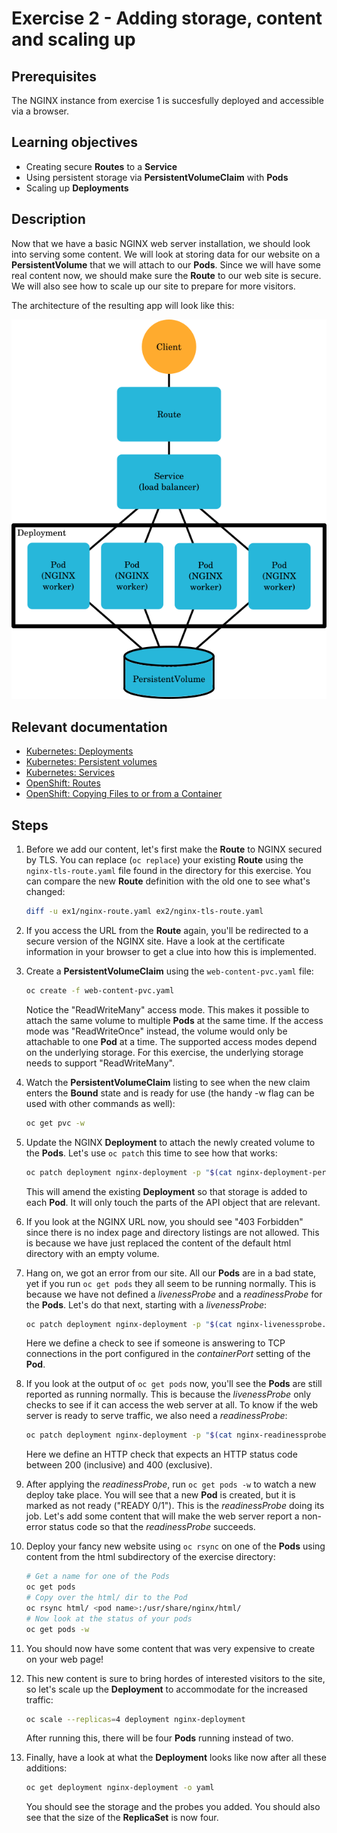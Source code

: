 # Exercise 2 - Adding storage, content and scaling up

## Prerequisites

The NGINX instance from exercise 1 is succesfully deployed and accessible via a
browser.

## Learning objectives

* Creating secure **Routes** to a **Service**
* Using persistent storage via **PersistentVolumeClaim** with **Pods**
* Scaling up **Deployments**

## Description

Now that we have a basic NGINX web server installation, we should look into
serving some content. We will look at storing data for our website on a
**PersistentVolume** that we will attach to our **Pods**. Since we will have
some real content now, we should make sure the **Route** to our web site is
secure. We will also see how to scale up our site to prepare for more visitors.

The architecture of the resulting app will look like this:

![Exercise 2 architecture](ex2-arch.png)

## Relevant documentation

* [Kubernetes: Deployments](https://kubernetes.io/docs/concepts/workloads/controllers/deployment/)
* [Kubernetes: Persistent volumes](https://kubernetes.io/docs/concepts/storage/persistent-volumes/)
* [Kubernetes: Services](https://kubernetes.io/docs/concepts/services-networking/service/)
* [OpenShift: Routes](https://docs.openshift.org/3.6/architecture/networking/routes.html)
* [OpenShift: Copying Files to or from a Container](https://docs.openshift.org/latest/dev_guide/copy_files_to_container.html)

## Steps

1. Before we add our content, let's first make the **Route** to NGINX secured by
   TLS. You can replace (`oc replace`) your existing **Route** using the
   `nginx-tls-route.yaml` file found in the directory for this exercise. You can
   compare the new **Route** definition with the old one to see what's changed:
   ```bash
   diff -u ex1/nginx-route.yaml ex2/nginx-tls-route.yaml
   ```

2. If you access the URL from the **Route** again, you'll be redirected to a
   secure version of the NGINX site. Have a look at the certificate information
   in your browser to get a clue into how this is implemented.

3. Create a **PersistentVolumeClaim** using the `web-content-pvc.yaml` file:
   ```bash
   oc create -f web-content-pvc.yaml
   ```
   Notice the "ReadWriteMany" access mode. This makes it possible to attach the
   same volume to multiple **Pods** at the same time. If the access mode was
   "ReadWriteOnce" instead, the volume would only be attachable to one **Pod**
   at a time. The supported access modes depend on the underlying storage. For
   this exercise, the underlying storage needs to support "ReadWriteMany".

4. Watch the **PersistentVolumeClaim** listing to see when the new claim enters
   the **Bound** state and is ready for use (the handy -w flag can be used with
   other commands as well):
   ```bash
   oc get pvc -w
   ```

5. Update the NGINX **Deployment** to attach the newly created volume to the
   **Pods**. Let's use `oc patch` this time to see how that works:
   ```bash
   oc patch deployment nginx-deployment -p "$(cat nginx-deployment-persistent.yaml)"
   ```
   This will amend the existing **Deployment** so that storage is added to each
   **Pod**. It will only touch the parts of the API object that are relevant.

6. If you look at the NGINX URL now, you should see "403 Forbidden" since there
   is no index page and directory listings are not allowed. This is because we
   have just replaced the content of the default html directory with an empty
   volume.

7. Hang on, we got an error from our site. All our **Pods** are in a bad state,
   yet if you run `oc get pods` they all seem to be running normally. This is
   because we have not defined a *livenessProbe* and a *readinessProbe* for the
   **Pods**. Let's do that next, starting with a *livenessProbe*:
   ```bash
   oc patch deployment nginx-deployment -p "$(cat nginx-livenessprobe.yaml)"
   ```
   Here we define a check to see if someone is answering to TCP connections in
   the port configured in the *containerPort* setting of the **Pod**.

8. If you look at the output of `oc get pods` now, you'll see the **Pods** are
   still reported as running normally. This is because the *livenessProbe* only
   checks to see if it can access the web server at all. To know if the web
   server is ready to serve traffic, we also need a *readinessProbe*:
   ```bash
   oc patch deployment nginx-deployment -p "$(cat nginx-readinessprobe.yaml)"
   ```
   Here we define an HTTP check that expects an HTTP status code between 200
   (inclusive) and 400 (exclusive).

9. After applying the *readinessProbe*, run `oc get pods -w` to watch a new
   deploy take place. You will see that a new **Pod** is created, but it is
   marked as not ready ("READY 0/1"). This is the *readinessProbe* doing its
   job. Let's add some content that will make the web server report a non-error
   status code so that the *readinessProbe* succeeds.

10. Deploy your fancy new website using `oc rsync` on one of the **Pods** using
    content from the html subdirectory of the exercise directory:
    ```bash
    # Get a name for one of the Pods
    oc get pods
    # Copy over the html/ dir to the Pod
    oc rsync html/ <pod name>:/usr/share/nginx/html/
    # Now look at the status of your pods
    oc get pods -w
    ```

11. You should now have some content that was very expensive to create on your
    web page!

12. This new content is sure to bring hordes of interested visitors to the site,
    so let's scale up the **Deployment** to accommodate for the increased
    traffic:
    ```bash
    oc scale --replicas=4 deployment nginx-deployment
    ```
    After running this, there will be four **Pods** running instead of two.

13. Finally, have a look at what the **Deployment** looks like now after all
    these additions:
    ```bash
    oc get deployment nginx-deployment -o yaml
    ```
    You should see the storage and the probes you added. You should also see
    that the size of the **ReplicaSet** is now four.
